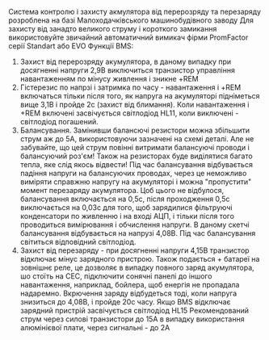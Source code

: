Система контролю і захисту акмулятора від перерозряду та перезаряду
розроблена на базі Малоходачківського машинобудівного заводу
Для захисту від занадто великого струму і короткого замикання використовуйте звичайний 
автоматичний вимикач фірми PromFactor серії Standart або EVO
Функції BMS:
1) Захист від перерозряду акумулятора, в даному випадку при досягненні напруги 2,9В 
виключиться транзистор управління навантаженням по мінусу живлення і зникне +REM
2) Гістерезис по напрзі і затримка по часу - навантаження і +REM включаться тільки після того, 
як напруга на акумуляторі підніметься вище 3,1В і пройде 2с (захист від блимання). 
Коли навантаження i +REM включені засвічується світлодіод HL11, коли виключені - світлодіод погашений.
3) Балансування. Замінивши балансючі резистори можна збільшити струм аж до 5А, 
використовуючи зазначені на схемі деталі. Але не забувайте, що цей струм повінні витримати балансуючі проводи 
і балансуючий роз'єм! Також на резисторах буде виділятися багато тепла, яке слід якось відвести! 
Під час балансування відбувається падіння напруги на балансуючих проводах, через це неможливо виміряти 
справжню напругу на акумуляторі і можна "пропустити" момент перезаряду акумулятора. Цоб цього не відбулося,
балансування включається на 0,5с, після проходження 0,5с виключається на 0,03с для того, щоб зарядилися
фільтруючі конденсатори по живленню і на вході АЦП, і тільки після того проводиться вимірювання і обчислення напруги.
В даному скетчі балансування відбувається на напрузі 4,08В. Під час балансування світиться відповідний світлодіод.
4) Захист від перезаряду - при досягненні напруги 4,15В транзистор відключає мінус зарядного пристрою.
Також подається + батареї на зовнішнє реле, це дозволяє в випадку повного заряд акумулятора, шо стоїть на СЕС,
підключити сонячні панелі до іншого навантаження, наприклад, бойлера, щоб енергія не пропадала надаремно.
Вкрючення заряду відбудеться тоді, коли напруга знизиться до 4,08В, і пройде 20с часу.
Якщо BMS відключає зарядний пристрій засвічується світлодіод HL15
Рекомендований струм через силові транзистори до 15А в випадку використання алюмінієвої плати, через сигнальні - до 2А
